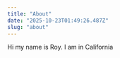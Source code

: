 ```yaml
---
title: "About"
date: "2025-10-23T01:49:26.487Z"
slug: "about"
---
```



Hi my name is Roy. I am in California

